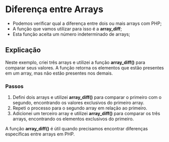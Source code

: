 # Diferença entre Arrays

-   Podemos verificar qual a diferença entre dois ou mais arrays com PHP;
-   A função que vamos utilizar para isso é a **array_diff**;
-   Esta função aceita um número indeterminado de arrays;

## Explicação

Neste exemplo, criei três arrays e utilizei a função **array_diff()** para comparar seus valores. A função retorna os elementos que estão presentes em um array, mas não estão presentes nos demais.

### Passos

1. Defini dois arrays e utilizei **array_diff()** para comparar o primeiro com o segundo, encontrando os valores exclusivos do primeiro array.
2. Repeti o processo para o segundo array em relação ao primeiro.
3. Adicionei um terceiro array e utilizei **array_diff()** para comparar os três arrays, encontrando os elementos exclusivos do primeiro.

A função **array_diff()** é útil quando precisamos encontrar diferenças específicas entre arrays em PHP.
